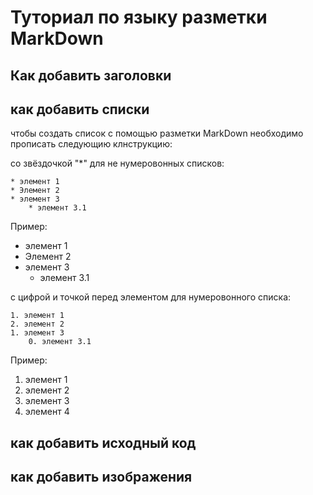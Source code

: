# Туториал по языку разметки MarkDown

## Как добавить заголовки

## как добавить списки

чтобы создать список с помощью разметки MarkDown необходимо прописать следующию клнструкцию:

со звёздочкой "*" для не нумеровонных списков:

```
* элемент 1
* Элемент 2
* элемент 3
    * элемент 3.1
```
Пример:
* элемент 1
* Элемент 2
* элемент 3
    * элемент 3.1

с цифрой и точкой перед элементом для нумеровонного списка:

```
1. элемент 1
2. элемент 2
1. элемент 3
    0. элемент 3.1
```
Пример:
1. элемент 1
2. элемент 2
1. элемент 3
0. элемент 4

## как добавить исходный код

## как добавить изображения